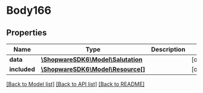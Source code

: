 # Body166

## Properties
Name | Type | Description | Notes
------------ | ------------- | ------------- | -------------
**data** | [**\ShopwareSDK6\Model\Salutation**](Salutation.md) |  | [optional] 
**included** | [**\ShopwareSDK6\Model\Resource[]**](Resource.md) |  | [optional] 

[[Back to Model list]](../../README.md#documentation-for-models) [[Back to API list]](../../README.md#documentation-for-api-endpoints) [[Back to README]](../../README.md)

